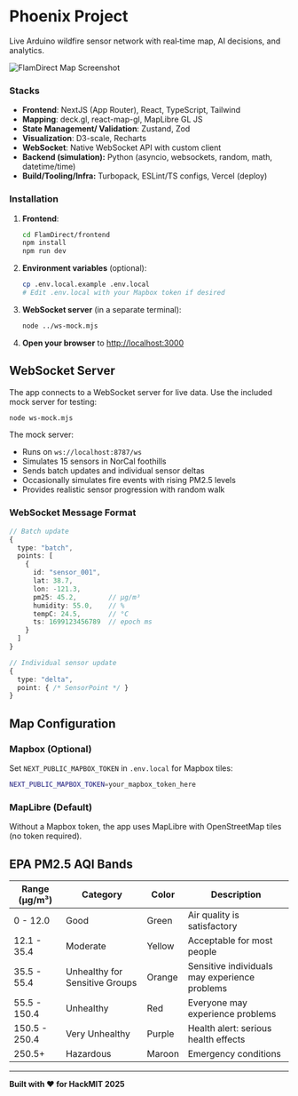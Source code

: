 # Phoenix Project

Live Arduino wildfire sensor network with real‑time map, AI decisions, and analytics.

![FlamDirect Map Screenshot](screenshot-placeholder.png)

### Stacks

- **Frontend**: NextJS (App Router), React, TypeScript, Tailwind
- **Mapping**: deck.gl, react-map-gl, MapLibre GL JS
- **State Management/ Validation**: Zustand, Zod
- **Visualization**: D3-scale, Recharts
- **WebSocket**: Native WebSocket API with custom client
- **Backend (simulation):** Python (asyncio, websockets, random, math, datetime/time)
- **Build/Tooling/Infra:** Turbopack, ESLint/TS configs, Vercel (deploy)

### Installation

1. **Frontend**:

   ```bash
   cd FlamDirect/frontend
   npm install
   npm run dev
   ```

2. **Environment variables** (optional):

   ```bash
   cp .env.local.example .env.local
   # Edit .env.local with your Mapbox token if desired
   ```

3. **WebSocket server** (in a separate terminal):

   ```bash
   node ../ws-mock.mjs
   ```

4. **Open your browser** to [http://localhost:3000](http://localhost:3000)

## WebSocket Server

The app connects to a WebSocket server for live data. Use the included mock server for testing:

```bash
node ws-mock.mjs
```

The mock server:

- Runs on `ws://localhost:8787/ws`
- Simulates 15 sensors in NorCal foothills
- Sends batch updates and individual sensor deltas
- Occasionally simulates fire events with rising PM2.5 levels
- Provides realistic sensor progression with random walk

### WebSocket Message Format

```typescript
// Batch update
{
  type: "batch",
  points: [
    {
      id: "sensor_001",
      lat: 38.7,
      lon: -121.3,
      pm25: 45.2,        // μg/m³
      humidity: 55.0,    // %
      tempC: 24.5,       // °C
      ts: 1699123456789  // epoch ms
    }
  ]
}

// Individual sensor update
{
  type: "delta",
  point: { /* SensorPoint */ }
}
```

## Map Configuration

### Mapbox (Optional)

Set `NEXT_PUBLIC_MAPBOX_TOKEN` in `.env.local` for Mapbox tiles:

```bash
NEXT_PUBLIC_MAPBOX_TOKEN=your_mapbox_token_here
```

### MapLibre (Default)

Without a Mapbox token, the app uses MapLibre with OpenStreetMap tiles (no token required).

## EPA PM2.5 AQI Bands

| Range (μg/m³) | Category                       | Color  | Description                                   |
| ------------- | ------------------------------ | ------ | --------------------------------------------- |
| 0 - 12.0      | Good                           | Green  | Air quality is satisfactory                   |
| 12.1 - 35.4   | Moderate                       | Yellow | Acceptable for most people                    |
| 35.5 - 55.4   | Unhealthy for Sensitive Groups | Orange | Sensitive individuals may experience problems |
| 55.5 - 150.4  | Unhealthy                      | Red    | Everyone may experience problems              |
| 150.5 - 250.4 | Very Unhealthy                 | Purple | Health alert: serious health effects          |
| 250.5+        | Hazardous                      | Maroon | Emergency conditions                          |

---

**Built with ❤️ for HackMIT 2025**

